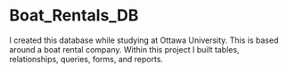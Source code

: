 # Boat_Rentals_DB
I created this database while studying at Ottawa University. This is based around a boat rental company. Within this project I built tables, relationships, queries, forms, and reports.
